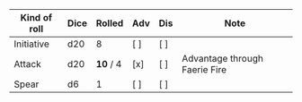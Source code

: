 | Kind of roll | Dice | Rolled     | Adv | Dis | Note                          |
| ------------ | ---- | ---------- | --- | --- | ----------------------------- |
| Initiative   | d20  | 8          | [ ] | [ ] |                               |
| Attack       | d20  | **10** / 4 | [x] | [ ] | Advantage through Faerie Fire |
| Spear        | d6   | 1          | [ ] | [ ] |                               |